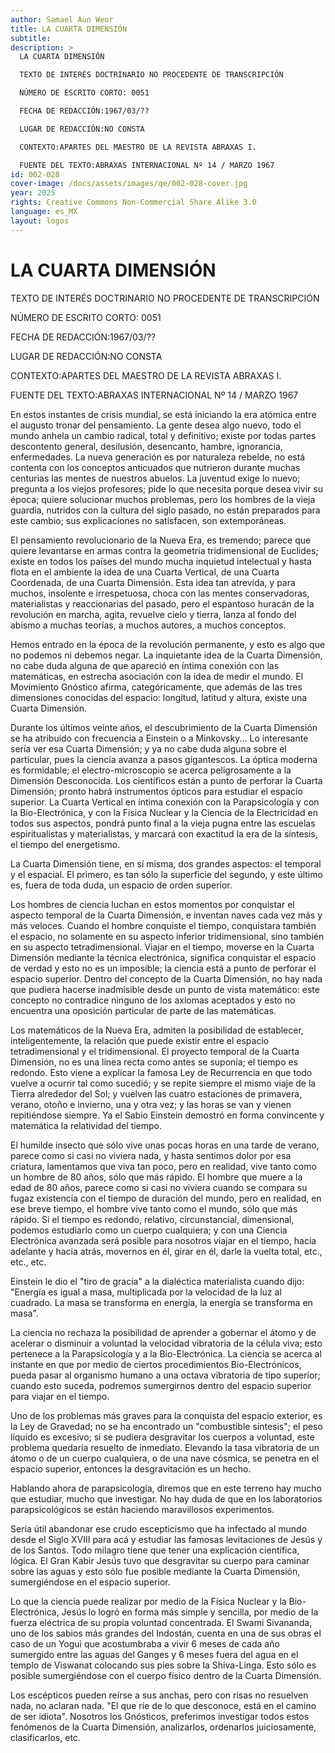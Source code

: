 ```yaml
---
author: Samael Aun Weor
title: LA CUARTA DIMENSIÓN
subtitle:
description: >
  LA CUARTA DIMENSIÓN

  TEXTO DE INTERÉS DOCTRINARIO NO PROCEDENTE DE TRANSCRIPCIÓN

  NÚMERO DE ESCRITO CORTO: 0051

  FECHA DE REDACCIÓN:1967/03/??

  LUGAR DE REDACCIÓN:NO CONSTA

  CONTEXTO:APARTES DEL MAESTRO DE LA REVISTA ABRAXAS I.

  FUENTE DEL TEXTO:ABRAXAS INTERNACIONAL Nº 14 / MARZO 1967
id: 002-028
cover-image: /docs/assets/images/qe/002-028-cover.jpg
year: 2025
rights: Creative Commons Non-Commercial Share Alike 3.0
language: es_MX
layout: logos
---
```

# LA CUARTA DIMENSIÓN

TEXTO DE INTERÉS DOCTRINARIO NO PROCEDENTE DE TRANSCRIPCIÓN

NÚMERO DE ESCRITO CORTO: 0051

FECHA DE REDACCIÓN:1967/03/??

LUGAR DE REDACCIÓN:NO CONSTA

CONTEXTO:APARTES DEL MAESTRO DE LA REVISTA ABRAXAS I.

FUENTE DEL TEXTO:ABRAXAS INTERNACIONAL Nº 14 / MARZO 1967

En estos instantes de crisis mundial, se está iniciando la era atómica entre el augusto tronar del pensamiento. La gente desea algo nuevo, todo el mundo anhela un cambio radical, total y definitivo; existe por todas partes descontento general, desilusión, desencanto, hambre, ignorancia, enfermedades. La nueva generación es por naturaleza rebelde, no está contenta con los conceptos anticuados que nutrieron durante muchas centurias las mentes de nuestros abuelos. La juventud exige lo nuevo; pregunta a los viejos profesores; pide lo que necesita porque desea vivir su época; quiere solucionar muchos problemas, pero los hombres de la vieja guardia, nutridos con la cultura del siglo pasado, no están preparados para este cambio; sus explicaciones no satisfacen, son extemporáneas.

El pensamiento revolucionario de la Nueva Era, es tremendo; parece que quiere levantarse en armas contra la geometría tridimensional de Euclides; existe en todos los países del mundo mucha inquietud intelectual y hasta flota en el ambiente la idea de una Cuarta Vertical, de una Cuarta Coordenada, de una Cuarta Dimensión. Esta idea tan atrevida, y para muchos, insolente e irrespetuosa, choca con las mentes conservadoras, materialistas y reaccionarias del pasado, pero el espantoso huracán de la revolución en marcha, agita, revuelve cielo y tierra, lanza al fondo del abismo a muchas teorías, a muchos autores, a muchos conceptos.

Hemos entrado en la época de la revolución permanente, y esto es algo que no podemos ni debemos negar. La inquietante idea de la Cuarta Dimensión, no cabe duda alguna de que apareció en íntima conexión con las matemáticas, en estrecha asociación con la idea de medir el mundo. El Movimiento Gnóstico afirma, categóricamente, que además de las tres dimensiones conocidas del espacio: longitud, latitud y altura, existe una Cuarta Dimensión.

Durante los últimos veinte años, el descubrimiento de la Cuarta Dimensión se ha atribuido con frecuencia a Einstein o a Minkovsky... Lo interesante sería ver esa Cuarta Dimensión; y ya no cabe duda alguna sobre el particular, pues la ciencia avanza a pasos gigantescos. La óptica moderna es formidable; el electro-microscopio se acerca peligrosamente a la Dimensión Desconocida. Los científicos están a punto de perforar la Cuarta Dimensión; pronto habrá instrumentos ópticos para estudiar el espacio superior. La Cuarta Vertical en íntima conexión con la Parapsicología y con la Bio-Electrónica, y con la Física Nuclear y la Ciencia de la Electricidad en todos sus aspectos, pondrá punto final a la vieja pugna entre las escuelas espiritualistas y materialistas, y marcará con exactitud la era de la síntesis, el tiempo del energetismo.

La Cuarta Dimensión tiene, en sí misma, dos grandes aspectos: el temporal y el espacial. El primero, es tan sólo la superficie del segundo, y este último es, fuera de toda duda, un espacio de orden superior.

Los hombres de ciencia luchan en estos momentos por conquistar el aspecto temporal de la Cuarta Dimensión, e inventan naves cada vez más y más veloces. Cuando el hombre conquiste el tiempo, conquistara también el espacio, no solamente en su aspecto inferior tridimensional, sino también en su aspecto tetradimensional. Viajar en el tiempo, moverse en la Cuarta Dimensión mediante la técnica electrónica, significa conquistar el espacio de verdad y esto no es un imposible; la ciencia está a punto de perforar el espacio superior. Dentro del concepto de la Cuarta Dimensión, no hay nada que pudiera hacerse inadmisible desde un punto de vista matemático: este concepto no contradice ninguno de los axiomas aceptados y esto no encuentra una oposición particular de parte de las matemáticas.

Los matemáticos de la Nueva Era, admiten la posibilidad de establecer, inteligentemente, la relación que puede existir entre el espacio tetradimensional y el tridimensional. El proyecto temporal de la Cuarta Dimensión, no es una línea recta como antes se suponía; el tiempo es redondo. Esto viene a explicar la famosa Ley de Recurrencia en que todo vuelve a ocurrir tal como sucedió; y se repite siempre el mismo viaje de la Tierra alrededor del Sol; y vuelven las cuatro estaciones de primavera, verano, otoño e invierno, una y otra vez; y las horas se van y vienen repitiéndose siempre. Ya el Sabio Einstein demostró en forma convincente y matemática la relatividad del tiempo.

El humilde insecto que sólo vive unas pocas horas en una tarde de verano, parece como si casi no viviera nada, y hasta sentimos dolor por esa criatura, lamentamos que viva tan poco, pero en realidad, vive tanto como un hombre de 80 años, sólo que más rápido. El hombre que muere a la edad de 80 años, parece como si casi no viviera cuando se compara su fugaz existencia con el tiempo de duración del mundo, pero en realidad, en ese breve tiempo, el hombre vive tanto como el mundo, sólo que más rápido. Si el tiempo es redondo, relativo, circunstancial, dimensional, podemos estudiarlo como un cuerpo cualquiera; y con una Ciencia Electrónica avanzada será posible para nosotros viajar en el tiempo, hacia adelante y hacia atrás, movernos en él, girar en él, darle la vuelta total, etc., etc., etc.

Einstein le dio el "tiro de gracia" a la dialéctica materialista cuando dijo: "Energía es igual a masa, multiplicada por la velocidad de la luz al cuadrado. La masa se transforma en energía, la energía se transforma en masa".

La ciencia no rechaza la posibilidad de aprender a gobernar el átomo y de acelerar o disminuir a voluntad la velocidad vibratoria de la célula viva; esto pertenece a la Parapsicología y a la Bio-Electrónica. La ciencia se acerca al instante en que por medio de ciertos procedimientos Bio-Electrónicos, pueda pasar al organismo humano a una octava vibratoria de tipo superior; cuando esto suceda, podremos sumergirnos dentro del espacio superior para viajar en el tiempo.

Uno de los problemas más graves para la conquista del espacio exterior, es la Ley de Gravedad; no se ha encontrado un "combustible síntesis"; el peso líquido es excesivo; si se pudiera desgravitar los cuerpos a voluntad, este problema quedaría resuelto de inmediato. Elevando la tasa vibratoria de un átomo o de un cuerpo cualquiera, o de una nave cósmica, se penetra en el espacio superior, entonces la desgravitación es un hecho.

Hablando ahora de parapsicología, diremos que en este terreno hay mucho que estudiar, mucho que investigar. No hay duda de que en los laboratorios parapsicológicos se están haciendo maravillosos experimentos.

Sería útil abandonar ese crudo escepticismo que ha infectado al mundo desde el Siglo XVIII para acá y estudiar las famosas levitaciones de Jesús y de los Santos. Todo milagro tiene que tener una explicación científica, lógica. El Gran Kabir Jesús tuvo que desgravitar su cuerpo para caminar sobre las aguas y esto sólo fue posible mediante la Cuarta Dimensión, sumergiéndose en el espacio superior.

Lo que la ciencia puede realizar por medio de la Física Nuclear y la Bio-Electrónica, Jesús lo logró en forma más simple y sencilla, por medio de la fuerza eléctrica de su propia voluntad concentrada. El Swami Sivananda, uno de los sabios más grandes del Indostán, cuenta en una de sus obras el caso de un Yogui que acostumbraba a vivir 6 meses de cada año sumergido entre las aguas del Ganges y 6 meses fuera del agua en el templo de Viswanat colocando sus pies sobre la Shiva-Linga. Esto sólo es posible sumergiéndose con el cuerpo físico dentro de la Cuarta Dimensión.

Los escépticos pueden reírse a sus anchas, pero con risas no resuelven nada, no aclaran nada. "El que ríe de lo que desconoce, está en el camino de ser idiota". Nosotros los Gnósticos, preferimos investigar todos estos fenómenos de la Cuarta Dimensión, analizarlos, ordenarlos juiciosamente, clasificarlos, etc.

